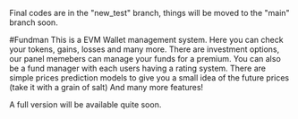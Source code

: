 Final codes are in the "new_test" branch, things will be moved to the "main" branch soon.

#Fundman
This is a EVM Wallet management system. Here you can check your tokens, gains, losses and many more.
There are investment options, our panel memebers can manage your funds for a premium.
You can also be a fund manager with each users having a rating system.
There are simple prices prediction models to give you a small idea of the future prices (take it with a grain of salt)
And many more features!

A full version will be available quite soon.
